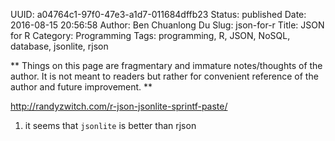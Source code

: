 UUID: a04764c1-97f0-47e3-a1d7-011684dffb23
Status: published
Date: 2016-08-15 20:56:58
Author: Ben Chuanlong Du
Slug: json-for-r
Title: JSON for R
Category: Programming
Tags: programming, R, JSON, NoSQL, database, jsonlite, rjson

**
Things on this page are
fragmentary and immature notes/thoughts of the author.
It is not meant to readers
but rather for convenient reference of the author and future improvement.
**

http://randyzwitch.com/r-json-jsonlite-sprintf-paste/

1. it seems that `jsonlite` is better than rjson
